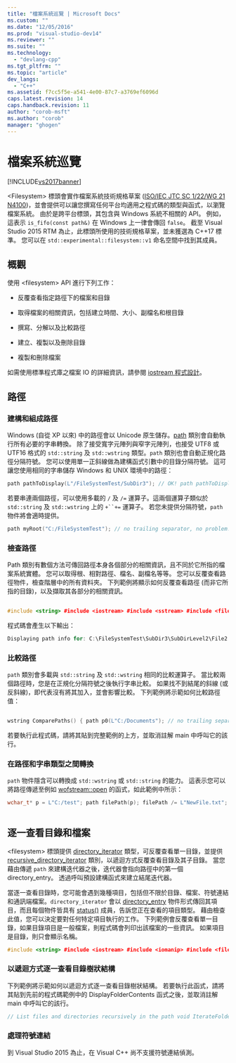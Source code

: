 ```yaml
---
title: "檔案系統巡覽 | Microsoft Docs"
ms.custom: ""
ms.date: "12/05/2016"
ms.prod: "visual-studio-dev14"
ms.reviewer: ""
ms.suite: ""
ms.technology: 
  - "devlang-cpp"
ms.tgt_pltfrm: ""
ms.topic: "article"
dev_langs: 
  - "C++"
ms.assetid: f7cc5f5e-a541-4e00-87c7-a3769ef6096d
caps.latest.revision: 14
caps.handback.revision: 11
author: "corob-msft"
ms.author: "corob"
manager: "ghogen"
---
```

# 檔案系統巡覽
[!INCLUDE[vs2017banner](../assembler/inline/includes/vs2017banner.md)]

\<Filesystem\> 標頭會實作檔案系統技術規格草案 \([ISO\/IEC JTC SC 1\/22\/WG 21 N4100](http://www.open-std.org/jtc1/sc22/wg21/docs/papers/2014/n4100.pdf)\)，並會提供可以讓您撰寫任何平台均適用之程式碼的類型與函式，以瀏覽檔案系統。 由於是跨平台標頭，其包含與 Windows 系統不相關的 API。 例如，這表示 `is_fifo(const path&)` 在 Windows 上一律會傳回 `false`。 截至 Visual Studio 2015 RTM 為止，此標頭所使用的技術規格草案，並未獲選為 C\+\+17 標準。 您可以在 `std::experimental::filesystem::v1` 命名空間中找到其成員。  
  
## 概觀  
 使用 \<filesystem\> API 進行下列工作：  
  
-   反覆查看指定路徑下的檔案和目錄  
  
-   取得檔案的相關資訊，包括建立時間、大小、副檔名和根目錄  
  
-   撰寫、分解以及比較路徑  
  
-   建立、複製以及刪除目錄  
  
-   複製和刪除檔案  
  
 如需使用標準程式庫之檔案 IO 的詳細資訊，請參閱 [iostream 程式設計](../standard-library/iostream-programming.md)。  
  
## 路徑  
  
### 建構和組成路徑  
 Windows \(自從 XP 以來\) 中的路徑會以 Unicode 原生儲存。[path](../standard-library/path-class-cpp-standard-template-library.md) 類別會自動執行所有必要的字串轉換。 除了接受寬字元陣列與窄字元陣列，也接受 UTF8 或 UTF16 格式的 `std::string` 及 `std::wstring` 類型。`path` 類別也會自動正規化路徑分隔符號。 您可以使用單一正斜線做為建構函式引數中的目錄分隔符號。 這可讓您使用相同的字串儲存 Windows 和 UNIX 環境中的路徑：  
  
```cpp  
path pathToDisplay(L"/FileSystemTest/SubDir3"); // OK! path pathToDisplay2(L"\\FileSystemTest\\SubDir3"); // Still OK as always path pathToDisplay3(LR"(\FileSystemTest\SubDir3)"); // Raw string literals are OK, too.  
```  
  
 若要串連兩個路徑，可以使用多載的  `/` 及 `/=` 運算子。這兩個運算子類似於 `std::string` 及 `std::wstring` 上的 `+``+=` 運算子。 若您未提供分隔符號，`path` 物件將會適時提供。  
  
```cpp  
path myRoot("C:/FileSystemTest"); // no trailing separator, no problem! myRoot /= path("SubDirRoot"); // C:/FileSystemTest/SubDirRoot  
```  
  
### 檢查路徑  
 Path 類別有數個方法可傳回路徑本身各個部分的相關資訊，且不同於它所指的檔案系統實體。 您可以取得根、相對路徑、檔名、副檔名等等。 您可以反覆查看路徑物件，檢查階層中的所有資料夾。 下列範例將顯示如何反覆查看路徑 \(而非它所指的目錄\)，以及擷取其各部分的相關資訊。  
  
```cpp  
  
#include <string> #include <iostream> #include <sstream> #include <filesystem> using namespace std; using namespace std::experimental::filesystem::v1; wstring  DisplayPathInfo() { // This path may or may not refer to an existing file. We are // examining this path string, not file system objects. path pathToDisplay(L"C:/FileSystemTest/SubDir3/SubDirLevel2/File2.txt "); wostringstream wos; int i = 0; wos << L"Displaying path info for: " << pathToDisplay << endl; for (path::iterator itr = pathToDisplay.begin(); itr != pathToDisplay.end(); ++itr) { wos << L"path part: " << i++ << L" = " << *itr << endl; } wos << L"root_name() = " << pathToDisplay.root_name() << endl << L"root_path() = " << pathToDisplay.root_path() << endl << L"relative_path() = " << pathToDisplay.relative_path() << endl << L"parent_path() = " << pathToDisplay.parent_path() << endl << L"filename() = " << pathToDisplay.filename() << endl << L"stem() = " << pathToDisplay.stem() << endl << L"extension() = " << pathToDisplay.extension() << endl; return wos.str(); } void main(int argc, char* argv[]) { wcout << DisplayPathInfo() << endl; // wcout << ComparePaths() << endl; // see following example wcout << endl << L"Press Enter to exit" << endl; wstring input; getline(wcin, input); }  
```  
  
 程式碼會產生以下輸出：  
  
```cpp  
Displaying path info for: C:\FileSystemTest\SubDir3\SubDirLevel2\File2.txt path part: 0 = C: path part: 1 = \ path part: 2 = FileSystemTest path part: 3 = SubDir3 path part: 4 = SubDirLevel2 path part: 5 = File2.txt root_name() = C: root_path() = C:\ relative_path() = FileSystemTest\SubDir3\SubDirLevel2\File2.txt parent_path() = C:\FileSystemTest\SubDir3\SubDirLevel2 filename() = File2.txt stem() = File2 extension() = .txt  
```  
  
### 比較路徑  
 `path` 類別會多載與 `std::string` 及 `std::wstring` 相同的比較運算子。 當比較兩個路徑時，您是在正規化分隔符號之後執行字串比較。 如果找不到結尾的斜線 \(或反斜線\)，即代表沒有將其加入，並會影響比較。 下列範例將示範如何比較路徑值：  
  
```cpp  
  
wstring ComparePaths() { path p0(L"C:/Documents"); // no trailing separator path p1(L"C:/Documents/"); //p0 < p1 path p2(L"C:/Documents/2013/"); // p1 < p2 path p3(L"C:/Documents/2013/Reports/"); // p2 < p3 path p4(L"C:/Documents/2014/");  // p3 < p4 path p5(L"D:/Documents/2013/Reports/"); // p4 < p5 wostringstream wos; wos << boolalpha << p0.wstring() << L" < " << p1.wstring() << L": " << (p0 < p1) << endl << p1.wstring() << L" < " << p2.wstring() << L": " << (p1 < p2) << endl << p2.wstring() << L" < " << p3.wstring() << L": " << (p2 < p3) << endl << p3.wstring() << L" < " << p4.wstring() << L": " << (p3 < p4) << endl << p4.wstring() << L" < " << p5.wstring() << L": " << (p4 < p5) << endl; return wos.str(); } /* Output: C:\Documents < C:\Documents\: true C:\Documents\ < C:\Documents\2013\: true C:\Documents\2013\ < C:\Documents\2013\Reports\: true C:\Documents\2013\Reports\ < C:\Documents\2014\: true C:\Documents\2014\ < D:\Documents\2013\Reports\: true */  
```  
  
 若要執行此程式碼，請將其貼到完整範例的上方，並取消註解 main 中呼叫它的該行。  
  
### 在路徑和字串類型之間轉換  
 `path` 物件隱含可以轉換成 `std::wstring` 或 `std::string` 的能力。 這表示您可以將路徑傳遞至例如 [wofstream::open](../Topic/basic_ofstream::open.md) 的函式，如此範例中所示：  
  
```cpp  
wchar_t* p = L"C:/test"; path filePath(p); filePath /= L"NewFile.txt"; // Open, write to, and close the file. wofstream myFile; myFile.open(filePath); myFile << L"Lorem ipsum..."; myFile.close  
  
```  
  
## 逐一查看目錄和檔案  
 \<filesystem\> 標頭提供 [directory\_iterator](../standard-library/directory-iterator-class.md) 類型，可反覆查看單一目錄，並提供 [recursive\_directory\_iterator](../standard-library/recursive-directory-iterator-class.md) 類別，以遞迴方式反覆查看目錄及其子目錄。 當您藉由傳遞 `path` 來建構迭代器之後，迭代器會指向路徑中的第一個 directory\_entry。 透過呼叫預設建構函式來建立結尾迭代器。  
  
 當逐一查看目錄時，您可能會遇到幾種項目，包括但不限於目錄、檔案、符號連結和通訊端檔案。`directory_iterator` 會以 [directory\_entry](../standard-library/directory-entry-class.md) 物件形式傳回其項目，而且每個物件皆具有 [status\(\)](http://msdn.microsoft.com/zh-tw/a70a3c55-3a76-417f-abaf-862ff94b2056) 成員，告訴您正在查看的項目類型。 藉由檢查此值，您可以決定要對任何特定項目執行的工作。 下列範例會反覆查看單一目錄，如果目錄項目是一般檔案，則程式碼會列印出該檔案的一些資訊。 如果項目是目錄，則只會顯示名稱。  
  
```cpp  
#include <string> #include <iostream> #include <iomanip> #include <filesystem> #include <chrono> #include <time.h> using namespace std; using namespace std::experimental::filesystem::v1; // Display the last write time for the file wstring LastWriteTimeToLocalTime(const path& file_path) { const auto last = chrono::system_clock::to_time_t(last_write_time(file_path)); tm timeinfo; localtime_s(&timeinfo, &last); wchar_t buf[56]; _wasctime_s(buf, 56, &timeinfo); // appends '\n' return wstring{ buf }; } // List files and directories in the specified path void DisplayFolderContents(const path& p) { wcout << L"Begin iterating " << p.wstring() << endl; for (const auto& entry : directory_iterator{ p }) { if (is_regular_file(entry.status())) { wcout << L" File: " << entry.path().filename() << " : " << LastWriteTimeToLocalTime(entry.path()); } else if (is_directory(entry.status())) { wcout << L" Dir: " << entry.path().filename() << endl; } } } void main() { wstring dir{ LR"(C:\users\public\documents\)" }; path p{ dir }; if (!is_directory(p)) { wcout << L"No such directory: " << dir << endl; return; } DisplayFolderContents(p); // IterateFolderRecursively(p); // see example wcout << endl << L"Press Enter to exit" << endl; wstring input; getline(wcin, input); }  
```  
  
### 以遞迴方式逐一查看目錄樹狀結構  
 下列範例將示範如何以遞迴方式逐一查看目錄樹狀結構。 若要執行此函式，請將其貼到先前的程式碼範例中的 DisplayFolderContents 函式之後，並取消註解 main 中呼叫它的該行。  
  
```cpp  
// List files and directories recursively in the path void IterateFolderRecursively(const path& p) { wcout << L"Begin iterating " << p.wstring() << " recursively" << endl; for (recursive_directory_iterator it{ p }, end; it != end; ++it) { if (is_regular_file(it->status())) { wcout << setw(it.depth()) << L" " << L"File: " << it->path().filename() << L" : " << LastWriteTimeToLocalTime(it->path()); } else if (is_directory(it->status())) { wcout << setw(it.depth()) << L" " << L"Dir: " << it->path().filename() << endl; } } }  
```  
  
### 處理符號連結  
 到 Visual Studio 2015 為止，在 Visual C\+\+ 尚不支援符號連結偵測。